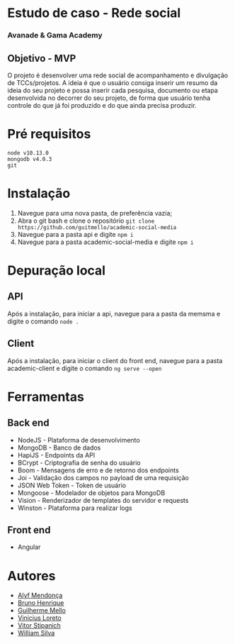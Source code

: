 # Estudo de caso - Rede social
### Avanade & Gama Academy

## Objetivo - MVP
O projeto é desenvolver uma rede social de acompanhamento e divulgação de TCCs/projetos. A ideia é que o usuário consiga inserir um resumo da ideia do seu projeto e possa inserir cada pesquisa, documento ou etapa desenvolvida no decorrer do seu projeto, de forma que usuário tenha controle do que já foi produzido e do que ainda precisa produzir.

# Pré requisitos
```
node v10.13.0
mongodb v4.0.3
git
```

# Instalação
1. Navegue para uma nova pasta, de preferência vazia;
2. Abra o git bash e clone o repositório `git clone https://github.com/guitmello/academic-social-media`
3. Navegue para a pasta api e digite `npm i`
4. Navegue para a pasta academic-social-media e digite `npm i`

# Depuração local

## API
Após a instalação, para iniciar a api, navegue para a pasta da memsma e digite o comando `node .`

## Client
Após a instalação, para iniciar o client do front end, navegue para a pasta academic-client e digite o comando `ng serve --open`


# Ferramentas

## Back end
* NodeJS - Plataforma de desenvolvimento
* MongoDB - Banco de dados
* HapiJS - Endpoints da API
* BCrypt - Criptografia de senha do usuário
* Boom - Mensagens de erro e de retorno dos endpoints
* Joi - Validação dos campos no payload de uma requisição
* JSON Web Token - Token de usuário
* Mongoose - Modelador de objetos para MongoDB
* Vision - Renderizador de templates do servidor e requests
* Winston - Plataforma para realizar logs

## Front end
* Angular 

# Autores

* [Alyf Mendonça](https://github.com/alyfmendonca)
* [Bruno Henrique](https://github.com/ferreirabh)
* [Guilherme Mello](https://github.com/guitmello)
* [Vinicius Loreto](https://github.com/viniloreto)
* [Vitor Stipanich](https://github.com/vitorhead)
* [William Silva](https://github.com/guebo)
